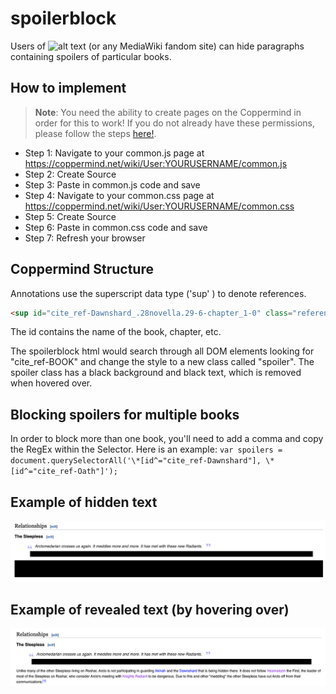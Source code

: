 # spoilerblock

Users of ![alt text](https://coppermind.net "the Coppermind") (or any MediaWiki fandom site) can hide paragraphs containing spoilers of particular books.

## How to implement

> **Note**: You need the ability to create pages on the Coppermind in order for this to work! If you do not already have these permissions, please follow the steps [here!](https://coppermind.net/wiki/Help:Getting_Started).

- Step 1: Navigate to your common.js page at https://coppermind.net/wiki/User:YOURUSERNAME/common.js
- Step 2: Create Source
- Step 3: Paste in common.js code and save
- Step 4: Navigate to your common.css page at https://coppermind.net/wiki/User:YOURUSERNAME/common.css
- Step 5: Create Source
- Step 6: Paste in common.css code and save
- Step 7: Refresh your browser


## Coppermind Structure

Annotations use the superscript data type ('sup' ) to denote references.

```html
<sup id="cite_ref-Dawnshard_.28novella.29-6-chapter_1-0" class="reference" title=""><a href="#cite_note-Dawnshard_.28novella.29-6-chapter-1">[1]</a></sup>
```

The id contains the name of the book, chapter, etc.

The spoilerblock html would search through all DOM elements looking for "cite_ref-BOOK" and change the style to a new class called "spoiler". The spoiler class has a black background and black text, which is removed when hovered over.


## Blocking spoilers for multiple books

In order to block more than one book, you'll need to add a comma and copy the RegEx within the Selector. Here is an example:
`var spoilers = document.querySelectorAll('\*[id^="cite_ref-Dawnshard"], \*[id^="cite_ref-Oath"]');`

## Example of hidden text

![alt text](https://github.com/ALeonard9/spoilerblock/raw/main/mockup_hidden.png "Example of hidden text.")

## Example of revealed text (by hovering over)

![alt text](https://github.com/ALeonard9/spoilerblock/raw/main/mockup_revealed.png "Example of revealed text.")

